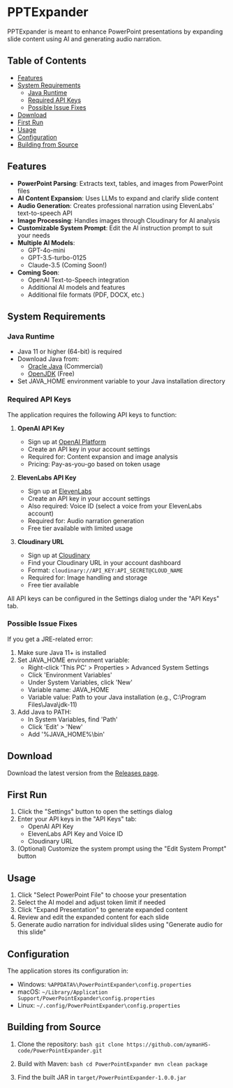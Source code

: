 # PPTExpander

PPTExpander is meant to enhance PowerPoint presentations by expanding slide content using AI and generating audio narration.

## Table of Contents
- [Features](#features)
- [System Requirements](#system-requirements)
  - [Java Runtime](#java-runtime)
  - [Required API Keys](#required-api-keys)
  - [Possible Issue Fixes](#possible-issue-fixes)
- [Download](#download)
- [First Run](#first-run)
- [Usage](#usage)
- [Configuration](#configuration)
- [Building from Source](#building-from-source)

## Features

- **PowerPoint Parsing**: Extracts text, tables, and images from PowerPoint files
- **AI Content Expansion**: Uses LLMs to expand and clarify slide content
- **Audio Generation**: Creates professional narration using ElevenLabs' text-to-speech API
- **Image Processing**: Handles images through Cloudinary for AI analysis
- **Customizable System Prompt**: Edit the AI instruction prompt to suit your needs
- **Multiple AI Models**:
  - GPT-4o-mini
  - GPT-3.5-turbo-0125
  - Claude-3.5 (Coming Soon!)
- **Coming Soon**:
  - OpenAI Text-to-Speech integration
  - Additional AI models and features
  - Additional file formats (PDF, DOCX, etc.)

## System Requirements

### Java Runtime
- Java 11 or higher (64-bit) is required
- Download Java from:
  - [Oracle Java](https://www.oracle.com/java/technologies/downloads/#java11) (Commercial)
  - [OpenJDK](https://adoptium.net/) (Free)
- Set JAVA_HOME environment variable to your Java installation directory

### Required API Keys

The application requires the following API keys to function:

1. **OpenAI API Key**
   - Sign up at [OpenAI Platform](https://platform.openai.com/)
   - Create an API key in your account settings
   - Required for: Content expansion and image analysis
   - Pricing: Pay-as-you-go based on token usage

2. **ElevenLabs API Key**
   - Sign up at [ElevenLabs](https://elevenlabs.io/)
   - Create an API key in your account settings
   - Also required: Voice ID (select a voice from your ElevenLabs account)
   - Required for: Audio narration generation
   - Free tier available with limited usage

3. **Cloudinary URL**
   - Sign up at [Cloudinary](https://cloudinary.com/)
   - Find your Cloudinary URL in your account dashboard
   - Format: `cloudinary://API_KEY:API_SECRET@CLOUD_NAME`
   - Required for: Image handling and storage
   - Free tier available

All API keys can be configured in the Settings dialog under the "API Keys" tab.

### Possible Issue Fixes
If you get a JRE-related error:
1. Make sure Java 11+ is installed
2. Set JAVA_HOME environment variable:
   - Right-click 'This PC' > Properties > Advanced System Settings
   - Click 'Environment Variables'
   - Under System Variables, click 'New'
   - Variable name: JAVA_HOME
   - Variable value: Path to your Java installation (e.g., C:\Program Files\Java\jdk-11)
3. Add Java to PATH:
   - In System Variables, find 'Path'
   - Click 'Edit' > 'New'
   - Add '%JAVA_HOME%\bin'

## Download

Download the latest version from the [Releases page](https://github.com/aymanHS-code/PPTExpander/releases).

## First Run

1. Click the "Settings" button to open the settings dialog
2. Enter your API keys in the "API Keys" tab:
   - OpenAI API Key
   - ElevenLabs API Key and Voice ID
   - Cloudinary URL
3. (Optional) Customize the system prompt using the "Edit System Prompt" button

## Usage

1. Click "Select PowerPoint File" to choose your presentation
2. Select the AI model and adjust token limit if needed
3. Click "Expand Presentation" to generate expanded content
4. Review and edit the expanded content for each slide
5. Generate audio narration for individual slides using "Generate audio for this slide"

## Configuration

The application stores its configuration in:
- Windows: `%APPDATA%\PowerPointExpander\config.properties`
- macOS: `~/Library/Application Support/PowerPointExpander\config.properties`
- Linux: `~/.config/PowerPointExpander\config.properties`

## Building from Source

1. Clone the repository:   ```bash
   git clone https://github.com/aymanHS-code/PowerPointExpander.git   ```

2. Build with Maven:   ```bash
   cd PowerPointExpander
   mvn clean package   ```

3. Find the built JAR in `target/PowerPointExpander-1.0.0.jar`
